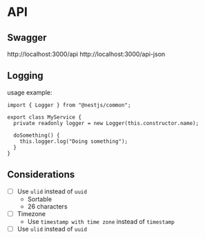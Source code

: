 # API

## Swagger

http://localhost:3000/api
http://localhost:3000/api-json

## Logging

usage example:

```
import { Logger } from "@nestjs/common";

export class MyService {
  private readonly logger = new Logger(this.constructor.name);

  doSomething() {
    this.logger.log("Doing something");
  }
}
```

## Considerations

- [ ] Use `ulid` instead of `uuid`
  - Sortable
  - 26 characters
- [ ] Timezone
  - Use `timestamp with time zone` instead of `timestamp`
- [ ] Use `ulid` instead of `uuid`
